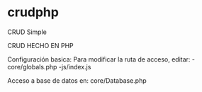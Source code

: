 # crudphp
CRUD Simple

CRUD HECHO EN PHP

Configuración basica:
Para modificar la ruta de acceso, editar:
-core/globals.php
-js/index.js

Acceso a base de datos en:
core/Database.php
